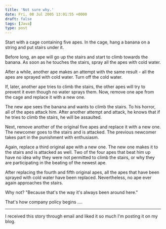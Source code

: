 ```yaml
---
title: 'Not sure why.'
date: Fri, 08 Jul 2005 13:01:55 +0000
draft: false
tags: [Java]
type: post
---
```


Start with a cage containing five apes. In the cage, hang a banana on a string and put stairs under it.

Before long, an ape will go up the stairs and start to climb towards the banana. As soon as he touches the stairs, spray all the apes with cold water.

After a while, another ape makes an attempt with the same result - all the apes are sprayed with cold water. Turn off the cold water.

If, later, another ape tries to climb the stairs, the other apes will try to prevent it even though no water sprays them. Now, remove one ape from the cage and replace it with a new one.

The new ape sees the banana and wants to climb the stairs. To his horror, all of the apes attack him. After another attempt and attack, he knows that if he tries to climb the stairs, he will be assaulted.

Next, remove another of the original five apes and replace it with a new one. The newcomer goes to the stairs and is attacked. The previous newcomer takes part in the punishment with enthusiasm.

Again, replace a third original ape with a new one. The new one makes it to the stairs and is attacked as well. Two of the four apes that beat him up have no idea why they were not permitted to climb the stairs, or why they are participating in the beating of the newest ape.

After replacing the fourth and fifth original apes, all the apes that have been sprayed with cold water have been replaced. Nevertheless, no ape ever again approaches the stairs.

Why not? "Because that's the way it's always been around here."

That's how company policy begins ....

* * *

I received this story through email and liked it so much I'm posting it on my blog.